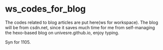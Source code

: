# ws_codes_for_blog
 The codes related to blog articles are put here(ws for workspace).
The blog will be from csdn.net, since it saves much time for me from self-managing the hexo-based blog on univesre.github.io, enjoy typing.



Syn for 1105.